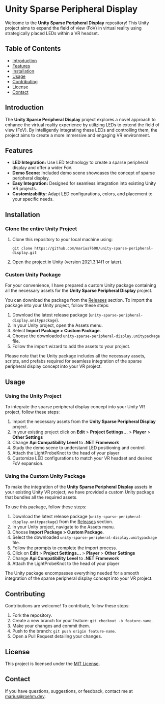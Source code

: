 # Unity Sparse Peripheral Display

<!-- ![Project Banner](link-to-your-banner-image) -->

Welcome to the **Unity Sparse Peripheral Display** repository! This Unity project aims to expand the field of view (FoV) in virtual reality using strategically placed LEDs within a VR headset.

## Table of Contents

- [Introduction](#introduction)
- [Features](#features)
- [Installation](#installation)
- [Usage](#usage)
- [Contributing](#contributing)
- [License](#license)
- [Contact](#contact)

## Introduction

The **Unity Sparse Peripheral Display** project explores a novel approach to enhance the virtual reality experience by utilizing LEDs to extend the field of view (FoV). By intelligently integrating these LEDs and controlling them, the project aims to create a more immersive and engaging VR environment.

## Features

- **LED Integration:** Use LED technology to create a sparse peripheral display and offer a wider FoV.
- **Demo Scene:** Included demo scene showcases the concept of sparse peripheral display.
- **Easy Integration:** Designed for seamless integration into existing Unity VR projects.
- **Customizability:** Adapt LED configurations, colors, and placement to your specific needs.

## Installation

### Clone the entire Unity Project

1. Clone this repository to your local machine using:

   ```
   git clone https://github.com/marius7600/unity-sparse-peripheral-display.git
   ```

2. Open the project in Unity (version 2021.3.14f1 or later).

### Custom Unity Package

For your convenience, I have prepared a custom Unity package containing all the necessary assets for the **Unity Sparse Peripheral Display** project.

You can download the package from the [Releases](https://github.com/marius7600/unity-sparse-peripheral-display/releases) section. To import the package into your Unity project, follow these steps:

1. Download the latest release package (`unity-sparse-peripheral-display.unitypackage`).
2. In your Unity project, open the Assets menu.
3. Select **Import Package > Custom Package**.
4. Choose the downloaded `unity-sparse-peripheral-display.unitypackage` file.
5. Follow the import wizard to add the assets to your project.

Please note that the Unity package includes all the necessary assets, scripts, and prefabs required for seamless integration of the sparse peripheral display concept into your VR project.

## Usage

### Using the Unity Project

To integrate the sparse peripheral display concept into your Unity VR project, follow these steps:

1. Import the necessary assets from the **Unity Sparse Peripheral Display** project.
2. In your existing project click on **Edit** > **Project Settings...** > **Player** > **Other Settings**
3. Change **Api Compatibility Level** to **.NET Framework**
4. Study the demo scene to understand LED positioning and control.
5. Attach the LightProbeKnot to the head of your player
6. Customize LED configurations to match your VR headset and desired FoV expansion.

### Using the Custom Unity Package

To make the integration of the **Unity Sparse Peripheral Display** assets in your existing Unity VR project, we have provided a custom Unity package that bundles all the required assets.

To use this package, follow these steps:

1. Download the latest release package (`unity-sparse-peripheral-display.unitypackage`) from the [Releases](https://github.com/marius7600/unity-sparse-peripheral-display/releases) section.
2. In your Unity project, navigate to the Assets menu.
3. Choose **Import Package > Custom Package**.
4. Select the downloaded `unity-sparse-peripheral-display.unitypackage` file.
5. Follow the prompts to complete the import process.
6. Click on **Edit** > **Project Settings...** > **Player** > **Other Settings**
7. Change **Api Compatibility Level** to **.NET Framework**
8. Attach the LightProbeKnot to the head of your player

The Unity package encompasses everything needed for a smooth integration of the sparse peripheral display concept into your VR project.

## Contributing

Contributions are welcome! To contribute, follow these steps:

1. Fork the repository.
2. Create a new branch for your feature: `git checkout -b feature-name`.
3. Make your changes and commit them.
4. Push to the branch: `git push origin feature-name`.
5. Open a Pull Request detailing your changes.

## License

This project is licensed under the [MIT License](LICENSE).

## Contact

If you have questions, suggestions, or feedback, contact me at [marius@roehm.dev](mailto:marius@roehm.dev).
